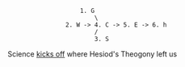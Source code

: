                         1. G
                            \
                    2. W -> 4. C -> 5. E -> 6. h  
                            /
                            3. S

Science [kicks off](https://en.wikipedia.org/wiki/CGh_physics) where Hesiod's Theogony left us
